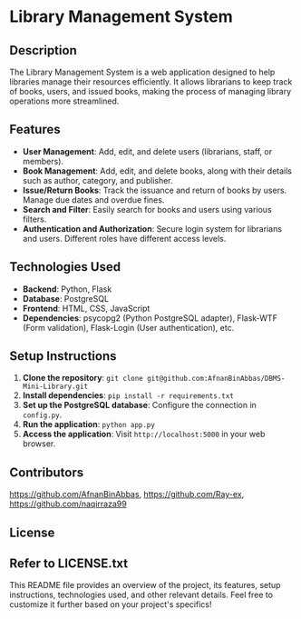 # Library Management System

## Description

The Library Management System is a web application designed to help libraries manage their resources efficiently. It allows librarians to keep track of books, users, and issued books, making the process of managing library operations more streamlined.

## Features

- **User Management**: Add, edit, and delete users (librarians, staff, or members).
- **Book Management**: Add, edit, and delete books, along with their details such as author, category, and publisher.
- **Issue/Return Books**: Track the issuance and return of books by users. Manage due dates and overdue fines.
- **Search and Filter**: Easily search for books and users using various filters.
- **Authentication and Authorization**: Secure login system for librarians and users. Different roles have different access levels.

## Technologies Used

- **Backend**: Python, Flask
- **Database**: PostgreSQL
- **Frontend**: HTML, CSS, JavaScript
- **Dependencies**: psycopg2 (Python PostgreSQL adapter), Flask-WTF (Form validation), Flask-Login (User authentication), etc.

## Setup Instructions

1. **Clone the repository**: `git clone git@github.com:AfnanBinAbbas/DBMS-Mini-Library.git`
2. **Install dependencies**: `pip install -r requirements.txt`
3. **Set up the PostgreSQL database**: Configure the connection in `config.py`.
4. **Run the application**: `python app.py`
5. **Access the application**: Visit `http://localhost:5000` in your web browser.


<!-- ## Usage -->

<!-- TBU -->

## Contributors
https://github.com/AfnanBinAbbas,
https://github.com/Ray-ex,
https://github.com/naqirraza99

## License
Refer to LICENSE.txt
---

This README file provides an overview of the project, its features, setup instructions, technologies used, and other relevant details. Feel free to customize it further based on your project's specifics!
